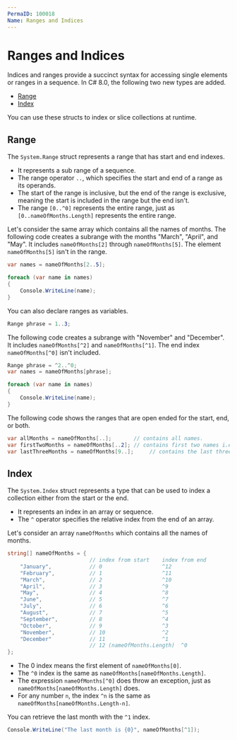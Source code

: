 ```yaml
---
PermaID: 100018
Name: Ranges and Indices
---
```


# Ranges and Indices

Indices and ranges provide a succinct syntax for accessing single elements or ranges in a sequence. In C# 8.0, the following two new types are added.

 - [Range](#range)
 - [Index](#index)

You can use these structs to index or slice collections at runtime.

## Range

The `System.Range` struct represents a range that has start and end indexes.

 - It represents a sub range of a sequence.
 - The range operator `..`, which specifies the start and end of a range as its operands.
 - The start of the range is inclusive, but the end of the range is exclusive, meaning the start is included in the range but the end isn't.
 - The range `[0..^0]` represents the entire range, just as `[0..nameOfMonths.Length]` represents the entire range.

Let's consider the same array which contains all the names of months. The following code creates a subrange with the months "March", "April", and "May". It includes `nameOfMonths[2]` through `nameOfMonths[5]`. The element `nameOfMonths[5]` isn't in the range.

```csharp
var names = nameOfMonths[2..5];

foreach (var name in names)
{
    Console.WriteLine(name);
}
```

You can also declare ranges as variables.

```csharp
Range phrase = 1..3;
```

The following code creates a subrange with "November" and "December". It includes `nameOfMonths[^2]` and `nameOfMonths[^1]`. The end index `nameOfMonths[^0]` isn't included.

```csharp
Range phrase = ^2..^0;
var names = nameOfMonths[phrase];

foreach (var name in names)
{
    Console.WriteLine(name);
}
```

The following code shows the ranges that are open ended for the start, end, or both.

```csharp
var allMonths = nameOfMonths[..];       // contains all names.
var firstTwoMonths = nameOfMonths[..2]; // contains first two names i.e. January and February.
var lastThreeMonths = nameOfMonths[9..];     // contains the last three names.
```

## Index

The `System.Index` struct represents a type that can be used to index a collection either from the start or the end. 

 - It represents an index in an array or sequence.
 - The `^` operator specifies the relative index from the end of an array.

Let's consider an array `nameOfMonths` which contains all the names of months. 

```csharp
string[] nameOfMonths = { 
                          // index from start    index from end
    "January",            // 0                   ^12
    "February",           // 1                   ^11
    "March",              // 2                   ^10
    "April",              // 3                   ^9
    "May",                // 4                   ^8
    "June",               // 5                   ^7
    "July",               // 6                   ^6
    "August",             // 7                   ^5
    "September",          // 8                   ^4
    "October",            // 9                   ^3
    "November",           // 10                  ^2
    "December"            // 11                  ^1
                          // 12 (nameOfMonths.Length)  ^0
};
```

 - The 0 index means the first element of `nameOfMonths[0]`. 
 - The `^0` index is the same as `nameOfMonths[nameOfMonths.Length]`. 
 - The expression `nameOfMonths[^0]` does throw an exception, just as `nameOfMonths[nameOfMonths.Length]` does. 
 - For any number `n`, the index `^n` is the same as `nameOfMonths[nameOfMonths.Length-n]`.

You can retrieve the last month with the `^1` index. 

```csharp
Console.WriteLine("The last month is {0}", nameOfMonths[^1]);
```
